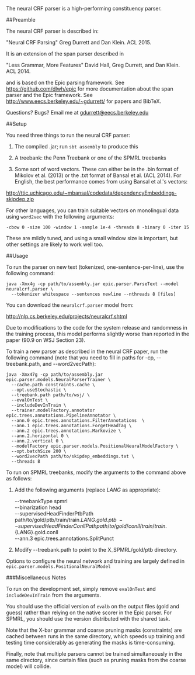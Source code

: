 The neural CRF parser is a high-performing constituency parser.



##Preamble

The neural CRF parser is described in:

"Neural CRF Parsing" Greg Durrett and Dan Klein. ACL 2015.

It is an extension of the span parser described in

"Less Grammar, More Features" David Hall, Greg Durrett, and Dan Klein. ACL 2014.

and is based on the Epic parsing framework. See https://github.com/dlwh/epic
for more documentation about the span parser and the Epic framework.
See http://www.eecs.berkeley.edu/~gdurrett/ for papers and BibTeX.

Questions? Bugs? Email me at gdurrett@eecs.berkeley.edu



##Setup

You need three things to run the neural CRF parser:

1) The compiled .jar; run ```sbt assembly``` to produce this

2) A treebank: the Penn Treebank or one of the SPMRL treebanks

3) Some sort of word vectors. These can either be in the .bin format
of Mikolov et al. (2013) or the .txt format of Bansal et al. (ACL 2014).  For
English, the best performance comes from using Bansal et al.'s vectors:

http://ttic.uchicago.edu/~mbansal/codedata/dependencyEmbeddings-skipdep.zip

For other languages, you can train suitable vectors on monolingual data using
```word2vec``` with the following arguments:

    -cbow 0 -size 100 -window 1 -sample 1e-4 -threads 8 -binary 0 -iter 15

These are mildly tuned, and using a small window size is important, but other
settings are likely to work well too.




##Usage

To run the parser on new text (tokenized, one-sentence-per-line), use the following command:

    java -Xmx4g -cp path/to/assembly.jar epic.parser.ParseText --model neuralcrf.parser \
      --tokenizer whitespace --sentences newline --nthreads 8 [files]

You can download the ```neuralcrf.parser``` model from:

http://nlp.cs.berkeley.edu/projects/neuralcrf.shtml

Due to modifications to the code for the system release and randomness in the
training process, this model performs slightly worse than reported in the paper
(90.9 on WSJ Section 23).

To train a new parser as described in the neural CRF paper, run the following command
(note that you need to fill in paths for -cp, --treebank.path, and --word2vecPath):

    java -Xmx47g -cp path/to/assembly.jar epic.parser.models.NeuralParserTrainer \
      --cache.path constraints.cache \
      --opt.useStochastic \
      --treebank.path path/to/wsj/ \
      --evalOnTest \
      --includeDevInTrain \
      --trainer.modelFactory.annotator epic.trees.annotations.PipelineAnnotator \
      --ann.0 epic.trees.annotations.FilterAnnotations  \
      --ann.1 epic.trees.annotations.ForgetHeadTag \
      --ann.2 epic.trees.annotations.Markovize \
      --ann.2.horizontal 0 \
      --ann.2.vertical 0 \
      --modelFactory epic.parser.models.PositionalNeuralModelFactory \
      --opt.batchSize 200 \
      --word2vecPath path/to/skipdep_embeddings.txt \
      --threads 8

To run on SPMRL treebanks, modify the arguments to the command above as follows:

1) Add the following arguments (replace ${LANG}$ as appropriate):

    --treebankType spmrl \
    --binarization head \
    --supervisedHeadFinderPtbPath path/to/gold/ptb/train/train.${LANG}.gold.ptb \
    --supervisedHeadFinderConllPath path/to/gold/conll/train/train.${LANG}.gold.conll \
    --ann.3 epic.trees.annotations.SplitPunct

2) Modify --treebank.path to point to the X_SPMRL/gold/ptb directory.

Options to configure the neural network and training are largely defined in
```epic.parser.models.PositionalNeuralModel```

###Miscellaneous Notes

To run on the development set, simply remove ```evalOnTest``` and
```includeDevInTrain``` from the arguments.

You should use the official version of ```evalb``` on the output files (gold
and guess) rather than relying on the native scorer in the Epic parser. For
SPMRL, you should use the version distributed with the shared task.

Note that the X-bar grammar and coarse pruning masks (constraints) are cached
between runs in the same directory, which speeds up training and testing time
considerably as generating the masks is time-consuming.

Finally, note that multiple parsers cannot be trained simultaneously in
the same directory, since certain files (such as pruning masks from the
coarse model) will collide.

